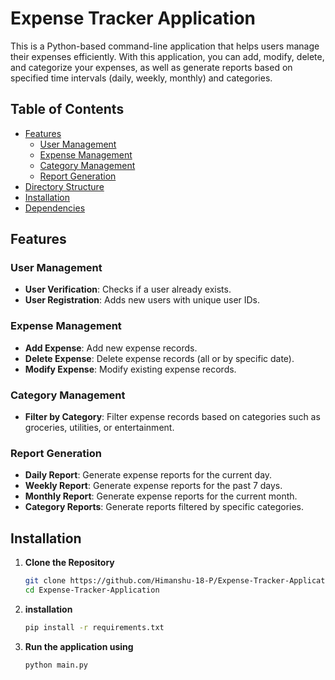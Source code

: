 # Expense Tracker Application

This is a Python-based command-line application that helps users manage their expenses efficiently. With this application, you can add, modify, delete, and categorize your expenses, as well as generate reports based on specified time intervals (daily, weekly, monthly) and categories.

## Table of Contents

- [Features](#features)
  - [User Management](#user-management)
  - [Expense Management](#expense-management)
  - [Category Management](#category-management)
  - [Report Generation](#report-generation)
- [Directory Structure](#directory-structure)
- [Installation](#installation)
- [Dependencies](#dependencies)


## Features

### User Management

- **User Verification**: Checks if a user already exists.
- **User Registration**: Adds new users with unique user IDs.

### Expense Management

- **Add Expense**: Add new expense records.
- **Delete Expense**: Delete expense records (all or by specific date).
- **Modify Expense**: Modify existing expense records.

### Category Management

- **Filter by Category**: Filter expense records based on categories such as groceries, utilities, or entertainment.

### Report Generation

- **Daily Report**: Generate expense reports for the current day.
- **Weekly Report**: Generate expense reports for the past 7 days.
- **Monthly Report**: Generate expense reports for the current month.
- **Category Reports**: Generate reports filtered by specific categories.

## Installation

1. **Clone the Repository**

   ```bash
   git clone https://github.com/Himanshu-18-P/Expense-Tracker-Application.git
   cd Expense-Tracker-Application

2. **installation**

   ```bash
   pip install -r requirements.txt

3. **Run the application using**

   ```bash
   python main.py

